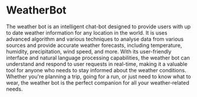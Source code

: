 # WeatherBot
The weather bot is an intelligent chat-bot designed to provide users with up to date weather information for any location in the world. It is uses advanced algorithm and various techniques to analyse data from various sources and provide accurate weather forecasts, including temperature, humidity, precipitation, wind speed, and more. With its user-friendly interface and natural language processing capabilities, the weather bot can understand and respond to user requests in real-time, making it a valuable tool for anyone who needs to stay informed about the weather conditions. Whether you're planning a trip, going for a run, or just need to know what to wear, the weather bot is the perfect companion for all your weather-related needs.
